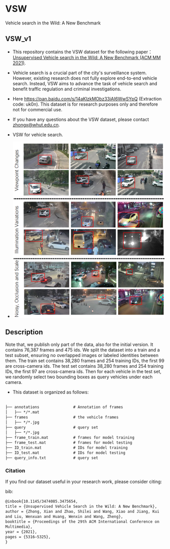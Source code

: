 # VSW
Vehicle search in the Wild: A New Benchmark
## VSW_v1

- This repository contains the VSW dataset for the following paper：[Unsupervised Vehicle search in the Wild: A New Benchmark (ACM MM 2021)](https://dl.acm.org/doi/10.1145/3474085.3475654). 
- Vehicle search is a crucial part of the city's surveillance system. However, existing research does not fully explore end-to-end vehicle search. Instead, VSW aims to advance the task of vehicle search and benefit traffic regulation and criminal investigations.

- Here https://pan.baidu.com/s/14aKlzkMObz33iAI6WwSYpQ (Extraction code: uk0n). This dataset is for research purposes only and therefore not for commercial use.

- If you have any questions about the VSW dataset, please contact zhongx@whut.edu.cn.

- VSW for vehicle search.
- ![](https://github.com/zsl1997/VSW/blob/main/1.png)

## Description
Note that, we publish only part of the data, also for the initial version. It contains 76,387 frames and 475 ids. We split the dataset into a train and a test subset, ensuring no overlapped images or labeled identities between them. The train set contains 38,280 frames and 254 training IDs, the first 99 are cross-camera ids. The test set contains 38,280 frames and 254 training IDs, the first 97 are cross-camera ids. Then for each vehicle in the test set, we randomly select two bounding boxes as query vehicles under each camera.

- This dataset is organized as follows:
```

├── annotations               # Annotation of frames
│   ├── */*.mat                       
├── frames                    # the vehicle frames
│   ├── */*.jpg                        
├── query                     # query set
│   ├── */*.jpg               
├── frame_train.mat           # frames for model training
├── frame_test.mat            # frames for model testing
├── ID_train.mat              # IDs for model training
├── ID_test.mat               # IDs for model testing
├── query_info.txt            # query set

```

### **Citation**
If you find our dataset useful in your research work, please consider citing:

bib:

    @inbook{10.1145/3474085.3475654,
    title = {Unsupervised Vehicle Search in the Wild: A New Benchmark},
    author = {Zhong, Xian and Zhao, Shilei and Wang, Xiao and Jiang, Kui and Liu, Wenxuan and Huang, Wenxin and Wang, Zheng},
    booktitle = {Proceedings of the 29th ACM International Conference on Multimedia},
    year = {2021},
    pages = {5316–5325},
    }

